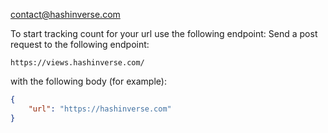 contact@hashinverse.com

To start tracking count for your url use the following endpoint:
Send a post request to the following endpoint:
```http
https://views.hashinverse.com/
```
with the following body (for example):
```json
{
    "url": "https://hashinverse.com"
}
```
